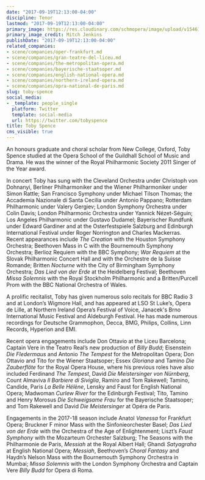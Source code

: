 ```yaml
---
date: "2017-09-19T12:13:00-04:00"
discipline: Tenor
lastmod: "2017-09-19T12:13:00-04:00"
primary_image: https://res.cloudinary.com/schmopera/image/upload/v1546109777/media/2018/12/TobySpencepcMitchJenkins.jpg
primary_image_credit: Mitch Jenkins
publishDate: "2017-09-19T12:13:00-04:00"
related_companies:
- scene/companies/oper-frankfurt.md
- scene/companies/gran-teatre-del-liceu.md
- scene/companies/the-metropolitan-opera.md
- scene/companies/bayerische-staatsoper.md
- scene/companies/english-national-opera.md
- scene/companies/northern-ireland-opera.md
- scene/companies/opra-national-de-paris.md
slug: toby-spence
social_media:
- _template: people_single
  platform: Twitter
  template: social-media
  url: https://twitter.com/tobyspence
title: Toby Spence
cms_visible: true
---
```

An honours graduate and choral scholar from New College, Oxford, Toby Spence studied at the Opera School of the Guildhall School of Music and Drama. He was the winner of the Royal Philharmonic Society 2011 Singer of the Year award.

In concert Toby has sung with the Cleveland Orchestra under Christoph von Dohnanyi, Berliner Philharmoniker and the Wiener Philharmoniker under Simon Rattle; San Francisco Symphony under Michael Tilson Thomas; the Accademia Nazionale di Santa Cecilia under Antonio Pappano; Rotterdam Philharmonic under Valery Gergiev; London Symphony Orchestra under Colin Davis; London Philharmonic Orchestra under Yannick Nézet-Séguin; Los Angeles Philharmonic under Gustavo Dudamel; Bayerischer Rundfunk under Edward Gardiner and at the Osterfestspiele Salzburg and Edinburgh International Festival under Roger Norrington and Charles Mackerras. Recent appearances include *The Creation* with the Houston Symphony Orchestra; Beethoven Mass in C with the Bournemouth Symphony Orchestra; Berlioz Requiem with the BBC Symphony; *War Requiem* at the Slovak Philharmonic Concert Hall and with the Orchestre de la Suisse Romande; Britten *Nocturne* with the City of Birmingham Symphony Orchestra; *Das Lied von der Erde* at the Heidelberg Festival; Beethoven *Missa Solemnis* with the Royal Stockholm Philharmonic and a Britten/Purcell Prom with the BBC National Orchestra of Wales.

A prolific recitalist, Toby has given numerous solo recitals for BBC Radio 3 and at London’s Wigmore Hall, and has appeared at LSO St Luke’s, Opera de Lille, at Northern Ireland Opera’s Festival of Voice, Janacek's Brno International Music Festival and Aldeburgh Festival. He has made numerous recordings for Deutsche Grammophon, Decca, BMG, Philips, Collins, Linn Records, Hyperion and EMI.

Recent opera engagements include Don Ottavio at the Liceu Barcelona; Captain Vere in the Teatro Real’s new production of *Billy Budd*; Eisenstein *Die Fledermaus* and Antonio *The Tempest* for the Metropolitan Opera; Don Ottavio and Tito for the Wiener Staatsoper; Essex *Gloriana* and Tamino *Die Zauberflöte* for the Royal Opera House, where his previous roles have also included Ferdinand *The Tempest*, David *Die Meistersinger von Nürnberg*, Count Almaviva *Il Barbiere di Siviglia*, Ramiro and Tom Rakewell; Tamino, Candide, Paris *La Belle Hélène*, Lensky and Faust for English National Opera; Madwoman *Curlew River* for the Edinburgh Festival; Tito, Tamino and Henry Morosus *Die Schweigsame Frau* for the Bayerische Staatsoper; and Tom Rakewell and David *Die Meistersinger* at Opéra de Paris.

Engagements in the 2017-18 season include Anatol *Vanessa* for Frankfurt Opera; Bruckner F minor Mass with the Sinfonieorchester Basel; *Das Lied von der Erde* with the Orchestra of the Age of Enlightenment; Liszt’s *Faust Symphony* with the Mozarteum Orchester Salzburg; The Seasons with the Philharmonie de Paris, *Messiah* at the Royal Albert Hall; Ghandi *Satyagraha* at English National Opera; *Messiah*, Beethoven’s *Choral Fantasy* and Haydn’s Nelson Mass with the Bournemouth Symphony Orchestra in Mumbai; *Missa Solemnis* with the London Symphony Orchestra and Captain Vere *Billy Budd* for Opera di Roma.
